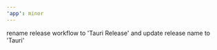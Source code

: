 ```yaml
---
'app': minor
---
```


rename release workflow to 'Tauri Release' and update release name to 'Tauri'
